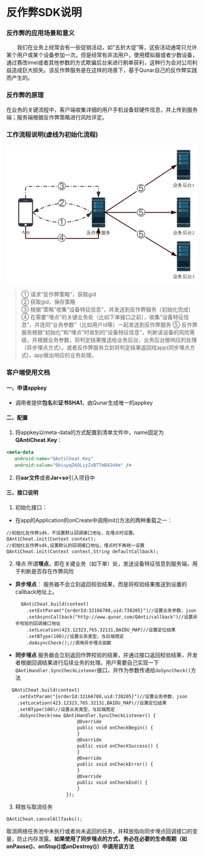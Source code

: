 # 反作弊SDK说明


### 反作弊的应用场景和意义
　　我们在业务上经常会有一些促销活动，如“五折大促”等，这些活动通常只允许某个用户或某个设备参加一次。但是经常有非法用户，使用模拟器或者少数设备，通过篡改imei或者其他参数的方式欺骗后台来进行刷单获利，这种行为会对公司利益造成巨大损失。该反作弊服务是在这样的场景下，基于Qunar自己的反作弊实践而产生的。

### 反作弊的原理
在业务的关键流程中，客户端收集详细的用户手机设备软硬件信息，并上传到服务端；服务端根据反作弊策略进行风险评定。

### 工作流程说明(虚线为初始化流程)

![工作流程|center|450*300](./工作流程.png)
<br>
> ① 请求“反作弊策略”，获取gid<br>
> ② 获取gid，保存策略<br>
> ③ 根据“策略”收集“设备特征信息”，并发送到反作弊服务（初始化完成）<br>
> ④ 在需要“埋点”的关键业务处（比如下单接口之前），收集“设备特征信息”，并连同“业务参数”（比如用户id等）一起发送到反作弊服务
> ⑤ 反作弊服务根据“初始化”和“埋点”时收到的“设备特征信息”，判断该设备的风险等级，并根据业务参数，将判定结果推送给业务后台，业务后台做响应的处理（异步埋点方式）。或者反作弊服务立刻将判定结果返回给app(同步埋点方式)，app做出响应的业务处理。

### 客户端使用文档
#### 一、申请appkey
- 调用者提供**包名**和**证书SHA1**，由Qunar生成唯一的appkey

#### 二、配置
1. 将appkey以meta-data的方式配置到清单文件中，name固定为**QAntiCheat.Key**：
```xml
<meta-data
   android:name="QAntiCheat.Key"
   android:value="9biuyqZ6OLiyZvBTTmB42d4m" />
```
2. 将**aar文件**或者**Jar+so**引入项目中
#### 三、接口说明
1. 初始化接口：
- 在app的Application的onCreate中调用init()方法的两种重载之一：

```
//初始化反作弊sdk，不设置默认回调接口地址，在埋点时设置。
QAntiCheat.init(Context context);
//初始化反作弊sdk,设置默认的回调接口地址，埋点时不再统一设置
QAntiCheat.init(Context context,String defaultCallback);
```

2. 埋点
所谓**埋点**，即在关键业务（如下单）处，发送设备特征信息到服务端，用于判断是否存在作弊风险
- **异步埋点**：
	服务器不会立刻返回校验结果，而是将校验结果推送到设置的callback地址上。
	
	```
	  QAntiCheat.build(context)
		.setExtParam("{orderId:32166788,uid:738205}")//设置业务参数，json
		.setAsyncCallback("http://www.qunar.com/QAnti/callback")//设置异步校验的回调接口地址
		.setLocation(423.12323,765.32131,BAIDU_MAP)//设置定位结果
		.setBType(100)//设置业务类型，与后端商定
		.doAsyncCheck();//调用异步埋点函数
	```

- **同步埋点**
服务器会立刻返回作弊校验的结果，并通过接口返回校验结果，开发者根据回调结果进行后续业务的处理。用户需要自己实现一下`QAntiHandler.SyncCheckListener`接口，并作为参数传递给`doSyncCheck()`方法

```
  QAntiCheat.build(context)
	.setExtParam("{orderId:32166788,uid:738205}")//设置业务参数，json
	.setLocation(423.12323,765.32131,BAIDU_MAP)//设置定位结果
	.setBType(100)//设置业务类型，与后端商定
	.doSyncCheck(new QAntiHandler.SyncCheckListener() {
                          @Override
                          public void onCheckBegin() {
                          }
                          @Override
                          public void onCheckSuccess() {
                          }
                          @Override
                          public void onCheckError() {
                          }
                          @Override
                          public void onCheckEnd() {
                          }
                      });
```
3. 释放与取消任务

```
QAntiCheat.cancelAllTasks();
```


取消网络任务池中未执行或者尚未返回的任务，并释放指向同步埋点回调接口的变量，防止内存泄露。**如果使用了同步埋点的方式，务必在必要的生命周期（如onPause()、onStop()或onDestroy()）中调用该方法**


